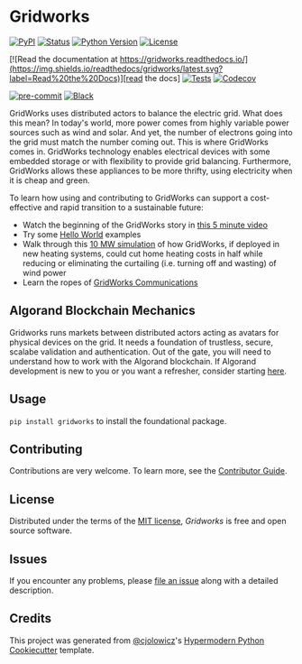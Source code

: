 # Gridworks

[![PyPI](https://img.shields.io/pypi/v/gridworks.svg)][pypi_]
[![Status](https://img.shields.io/pypi/status/gridworks.svg)][status]
[![Python Version](https://img.shields.io/pypi/pyversions/gridworks)][python version]
[![License](https://img.shields.io/pypi/l/gridworks)][license]

[![Read the documentation at https://gridworks.readthedocs.io/](https://img.shields.io/readthedocs/gridworks/latest.svg?label=Read%20the%20Docs)][read the docs]
[![Tests](https://github.com/thegridelectric/gridworks/workflows/Tests/badge.svg)][tests]
[![Codecov](https://codecov.io/gh/thegridelectric/gridworks/branch/main/graph/badge.svg)][codecov]

[![pre-commit](https://img.shields.io/badge/pre--commit-enabled-brightgreen?logo=pre-commit&logoColor=white)][pre-commit]
[![Black](https://img.shields.io/badge/code%20style-black-000000.svg)][black]

[pypi_]: https://pypi.org/project/gridworks/
[status]: https://pypi.org/project/gridworks/
[python version]: https://pypi.org/project/gridworks
[read the docs]: https://gridworks.readthedocs.io/
[tests]: https://github.com/thegridelectric/gridworks/actions?workflow=Tests
[codecov]: https://app.codecov.io/gh/thegridelectric/gridworks
[pre-commit]: https://github.com/pre-commit/pre-commit
[black]: https://github.com/psf/black

GridWorks uses distributed actors to balance the electric grid. What does this mean?
In today's world, more power comes from highly variable power sources such as wind and
solar. And yet, the number of electrons going into the grid must match the number coming
out. This is where GridWorks comes in. GridWorks technology enables electrical devices
with some embedded storage or with flexibility to provide grid balancing. Furthermore,
GridWorks allows these appliances to be more thrifty, using electricity when it is
cheap and green.

To learn how using and contributing to GridWorks can support a cost-effective and rapid transition to a sustainable future:

- Watch the beginning of the GridWorks story in [this 5 minute video](https://www.youtube.com/watch?v=5QFNQcp2Yzs)
- Try some [Hello World](https://gridworks.readthedocs.io/en/latest/hello-gridworks.html) examples
- Walk through this [10 MW simulation](https://gridworks.readthedocs.io/en/latest/story.html) of how GridWorks, if deployed in new heating systems, could cut home heating costs in half while reducing or eliminating the curtailing (i.e. turning off and wasting) of wind power
- Learn the ropes of [GridWorks Communications](https://gridworks.readthedocs.io/en/latest/api-sdk-abi.html)

## Algorand Blockchain Mechanics

Gridworks runs markets between distributed actors acting as avatars for physical devices on the grid. It needs a foundation of trustless, secure, scalabe validation and authentication. Out of the gate, you will need to understand how to work with the Algorand blockchain. If Algorand
development is new to you or you want a refresher, consider starting [here](https://gridworks.readthedocs.io/en/latest/blockchain.html).

## Usage

`pip install gridworks` to install the foundational package.

## Contributing

Contributions are very welcome.
To learn more, see the [Contributor Guide].

## License

Distributed under the terms of the [MIT license][license],
_Gridworks_ is free and open source software.

## Issues

If you encounter any problems,
please [file an issue] along with a detailed description.

## Credits

This project was generated from [@cjolowicz]'s [Hypermodern Python Cookiecutter] template.

[@cjolowicz]: https://github.com/cjolowicz
[pypi]: https://pypi.org/
[hypermodern python cookiecutter]: https://github.com/cjolowicz/cookiecutter-hypermodern-python
[file an issue]: https://github.com/thegridelectric/gridworks/issues
[pip]: https://pip.pypa.io/

<!-- github-only -->

[license]: https://github.com/thegridelectric/gridworks/blob/main/LICENSE
[contributor guide]: https://github.com/thegridelectric/gridworks/blob/main/CONTRIBUTING.md
[command-line reference]: https://gridworks.readthedocs.io/en/latest/usage.html

